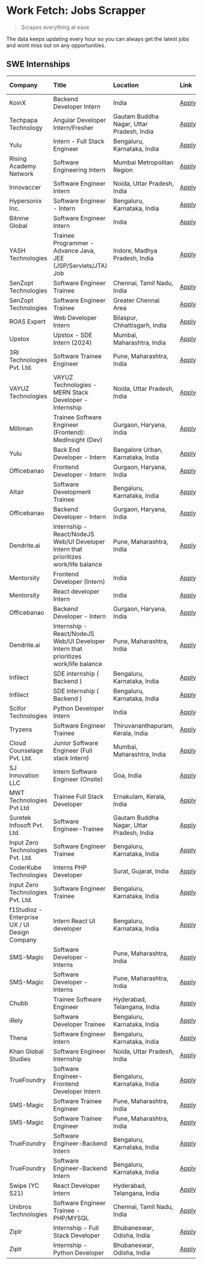 # Work Fetch: Jobs Scrapper
> Scrapes everything at ease

The data keeps updating every hour so you can always get the latest jobs and wont miss out on any opportunities.

## SWE Internships
<!--START_SECTION:workfetch-->
| Company                                       | Title                                                                                | Location                                  | Link                                                                                                                                                                                                                                                                                                    | Date Posted   |
|:----------------------------------------------|:-------------------------------------------------------------------------------------|:------------------------------------------|:--------------------------------------------------------------------------------------------------------------------------------------------------------------------------------------------------------------------------------------------------------------------------------------------------------|:--------------|
| KoinX                                         | Backend Developer Intern                                                             | India                                     | [Apply](https://in.linkedin.com/jobs/view/backend-developer-intern-at-koinx-3830949245?position=53&pageNum=0&refId=POkuq0x%2Fcj0OPcK7UNVe%2Bw%3D%3D&trackingId=13uhirQI2FmmhZ8V2eMNzg%3D%3D&trk=public_jobs_jserp-result_search-card)                                                                   | 2024-02-20    |
| Techpapa Technology                           | Angular Developer Intern/Fresher                                                     | Gautam Buddha Nagar, Uttar Pradesh, India | [Apply](https://in.linkedin.com/jobs/view/angular-developer-intern-fresher-at-techpapa-technology-3834305862?position=55&pageNum=0&refId=POkuq0x%2Fcj0OPcK7UNVe%2Bw%3D%3D&trackingId=gcl9nuEKWBnc0DOCDCrwOA%3D%3D&trk=public_jobs_jserp-result_search-card)                                             | 2024-02-20    |
| Yulu                                          | Intern - Full Stack Engineer                                                         | Bengaluru, Karnataka, India               | [Apply](https://in.linkedin.com/jobs/view/intern-full-stack-engineer-at-yulu-3834466595?position=40&pageNum=0&refId=POkuq0x%2Fcj0OPcK7UNVe%2Bw%3D%3D&trackingId=ImET4iKtBJM%2FQGZpoA0dng%3D%3D&trk=public_jobs_jserp-result_search-card)                                                                | 2024-02-19    |
| Rising Academy Network                        | Software Engineering Intern                                                          | Mumbai Metropolitan Region                | [Apply](https://in.linkedin.com/jobs/view/software-engineering-intern-at-rising-academy-network-3834483444?position=54&pageNum=0&refId=POkuq0x%2Fcj0OPcK7UNVe%2Bw%3D%3D&trackingId=FPLe7So7hOJcWt1eedVlBQ%3D%3D&trk=public_jobs_jserp-result_search-card)                                               | 2024-02-19    |
| Innovaccer                                    | Software Engineer Intern                                                             | Noida, Uttar Pradesh, India               | [Apply](https://in.linkedin.com/jobs/view/software-engineer-intern-at-innovaccer-3830378068?position=57&pageNum=0&refId=POkuq0x%2Fcj0OPcK7UNVe%2Bw%3D%3D&trackingId=gYVguqMXEI%2Bfd6uulgawaQ%3D%3D&trk=public_jobs_jserp-result_search-card)                                                            | 2024-02-19    |
| Hypersonix Inc.                               | Software Engineer - Intern                                                           | Bengaluru, Karnataka, India               | [Apply](https://in.linkedin.com/jobs/view/software-engineer-intern-at-hypersonix-inc-3833055982?position=6&pageNum=0&refId=POkuq0x%2Fcj0OPcK7UNVe%2Bw%3D%3D&trackingId=Up%2FM7LFaKYp%2FciZs%2FlT6rQ%3D%3D&trk=public_jobs_jserp-result_search-card)                                                     | 2024-02-18    |
| Bitnine Global                                | Software Engineer Intern                                                             | India                                     | [Apply](https://in.linkedin.com/jobs/view/software-engineer-intern-at-bitnine-global-3828521409?position=4&pageNum=0&refId=POkuq0x%2Fcj0OPcK7UNVe%2Bw%3D%3D&trackingId=HkjEctpKy%2BP5CAemCM2EjQ%3D%3D&trk=public_jobs_jserp-result_search-card)                                                         | 2024-02-16    |
| YASH Technologies                             | Trainee Programmer - Advance Java, JEE (JSP/Servlets/JTA) Job                        | Indore, Madhya Pradesh, India             | [Apply](https://in.linkedin.com/jobs/view/trainee-programmer-advance-java-jee-jsp-servlets-jta-job-at-yash-technologies-3811759183?position=49&pageNum=0&refId=POkuq0x%2Fcj0OPcK7UNVe%2Bw%3D%3D&trackingId=6hHMnCpiiRwojjaN6jkOOg%3D%3D&trk=public_jobs_jserp-result_search-card)                       | 2024-02-13    |
| SenZopt Technologies                          | Software Engineer Trainee                                                            | Chennai, Tamil Nadu, India                | [Apply](https://in.linkedin.com/jobs/view/software-engineer-trainee-at-senzopt-technologies-3827686880?position=10&pageNum=0&refId=POkuq0x%2Fcj0OPcK7UNVe%2Bw%3D%3D&trackingId=HnK4%2Bv8wu1FfNcg8N5tqpA%3D%3D&trk=public_jobs_jserp-result_search-card)                                                 | 2024-02-12    |
| SenZopt Technologies                          | Software Engineer Trainee                                                            | Greater Chennai Area                      | [Apply](https://in.linkedin.com/jobs/view/software-engineer-trainee-at-senzopt-technologies-3827688781?position=11&pageNum=0&refId=POkuq0x%2Fcj0OPcK7UNVe%2Bw%3D%3D&trackingId=vURZhP4yPqm%2BhkqxO4NSaw%3D%3D&trk=public_jobs_jserp-result_search-card)                                                 | 2024-02-12    |
| ROAS Expert                                   | Web Developer Intern                                                                 | Bilaspur, Chhattisgarh, India             | [Apply](https://in.linkedin.com/jobs/view/web-developer-intern-at-roas-expert-3828189292?position=13&pageNum=0&refId=POkuq0x%2Fcj0OPcK7UNVe%2Bw%3D%3D&trackingId=46eGUVeSlhhMqtJxov%2Fwdg%3D%3D&trk=public_jobs_jserp-result_search-card)                                                               | 2024-02-12    |
| Upstox                                        | Upstox - SDE Intern (2024)                                                           | Mumbai, Maharashtra, India                | [Apply](https://in.linkedin.com/jobs/view/upstox-sde-intern-2024-at-upstox-3826556183?position=24&pageNum=0&refId=POkuq0x%2Fcj0OPcK7UNVe%2Bw%3D%3D&trackingId=fWZMT5WivH2ieHWcnV5nqw%3D%3D&trk=public_jobs_jserp-result_search-card)                                                                    | 2024-02-10    |
| 3RI Technologies Pvt. Ltd.                    | Software Trainee Engineer                                                            | Pune, Maharashtra, India                  | [Apply](https://in.linkedin.com/jobs/view/software-trainee-engineer-at-3ri-technologies-pvt-ltd-3826557054?position=39&pageNum=0&refId=POkuq0x%2Fcj0OPcK7UNVe%2Bw%3D%3D&trackingId=4iJzlsdlflEZ0UxNCK3uXw%3D%3D&trk=public_jobs_jserp-result_search-card)                                               | 2024-02-10    |
| VAYUZ Technologies                            | VAYUZ Technologies - MERN Stack Developer - Internship                               | Noida, Uttar Pradesh, India               | [Apply](https://in.linkedin.com/jobs/view/vayuz-technologies-mern-stack-developer-internship-at-vayuz-technologies-3822619356?position=47&pageNum=0&refId=POkuq0x%2Fcj0OPcK7UNVe%2Bw%3D%3D&trackingId=er9vyc67GIN9Map1hnv8hA%3D%3D&trk=public_jobs_jserp-result_search-card)                            | 2024-02-10    |
| Milliman                                      | Trainee Software Engineer (Frontend): MedInsight (Dev)                               | Gurgaon, Haryana, India                   | [Apply](https://in.linkedin.com/jobs/view/trainee-software-engineer-frontend-medinsight-dev-at-milliman-3792874280?position=7&pageNum=0&refId=POkuq0x%2Fcj0OPcK7UNVe%2Bw%3D%3D&trackingId=JFbeXaBUz9MAjbdz4QLlkA%3D%3D&trk=public_jobs_jserp-result_search-card)                                        | 2024-02-09    |
| Yulu                                          | Back End Developer - Intern                                                          | Bangalore Urban, Karnataka, India         | [Apply](https://in.linkedin.com/jobs/view/back-end-developer-intern-at-yulu-3821682220?position=16&pageNum=0&refId=POkuq0x%2Fcj0OPcK7UNVe%2Bw%3D%3D&trackingId=Y9kd6sRb3Yd2%2F2LhrB%2BFQw%3D%3D&trk=public_jobs_jserp-result_search-card)                                                               | 2024-02-04    |
| Officebanao                                   | Frontend Developer - Intern                                                          | Gurgaon, Haryana, India                   | [Apply](https://in.linkedin.com/jobs/view/frontend-developer-intern-at-officebanao-3822614063?position=9&pageNum=0&refId=POkuq0x%2Fcj0OPcK7UNVe%2Bw%3D%3D&trackingId=R3h95tg911K9yIVszz8y0w%3D%3D&trk=public_jobs_jserp-result_search-card)                                                             | 2024-01-31    |
| Altair                                        | Software Development Trainee                                                         | Bengaluru, Karnataka, India               | [Apply](https://in.linkedin.com/jobs/view/software-development-trainee-at-altair-3817606202?position=19&pageNum=0&refId=POkuq0x%2Fcj0OPcK7UNVe%2Bw%3D%3D&trackingId=xPTy6ufOctgrG8VzBSO2AQ%3D%3D&trk=public_jobs_jserp-result_search-card)                                                              | 2024-01-31    |
| Officebanao                                   | Backend Developer - Intern                                                           | Gurgaon, Haryana, India                   | [Apply](https://in.linkedin.com/jobs/view/backend-developer-intern-at-officebanao-3814263731?position=26&pageNum=0&refId=POkuq0x%2Fcj0OPcK7UNVe%2Bw%3D%3D&trackingId=CvWC3V8aFxUZeCU9a7fhrg%3D%3D&trk=public_jobs_jserp-result_search-card)                                                             | 2024-01-31    |
| Dendrite.ai                                   | Internship - React/NodeJS Web/UI Developer Intern that prioritizes work/life balance | Pune, Maharashtra, India                  | [Apply](https://in.linkedin.com/jobs/view/internship-react-nodejs-web-ui-developer-intern-that-prioritizes-work-life-balance-at-dendrite-ai-3818948068?position=33&pageNum=0&refId=POkuq0x%2Fcj0OPcK7UNVe%2Bw%3D%3D&trackingId=qtAOH9VUPb0%2F3Ppl2M5owg%3D%3D&trk=public_jobs_jserp-result_search-card) | 2024-01-31    |
| Mentorsity                                    | Frontend Developer (Intern)                                                          | India                                     | [Apply](https://in.linkedin.com/jobs/view/frontend-developer-intern-at-mentorsity-3820303627?position=36&pageNum=0&refId=POkuq0x%2Fcj0OPcK7UNVe%2Bw%3D%3D&trackingId=YxxMuKdHkwNsQu%2FUVkJk3g%3D%3D&trk=public_jobs_jserp-result_search-card)                                                           | 2024-01-31    |
| Mentorsity                                    | React developer Intern                                                               | India                                     | [Apply](https://in.linkedin.com/jobs/view/react-developer-intern-at-mentorsity-3820308129?position=59&pageNum=0&refId=POkuq0x%2Fcj0OPcK7UNVe%2Bw%3D%3D&trackingId=KAt6H0EgNiQZ1J9hjscVFg%3D%3D&trk=public_jobs_jserp-result_search-card)                                                                | 2024-01-31    |
| Officebanao                                   | Backend Developer - Intern                                                           | Gurgaon, Haryana, India                   | [Apply](https://in.linkedin.com/jobs/view/backend-developer-intern-at-officebanao-3814263731?position=1&pageNum=2&refId=QEgKuKo6CNIGnhC5H14kkQ%3D%3D&trackingId=%2BZh12eF%2Foc3Nol04SJWf5Q%3D%3D&trk=public_jobs_jserp-result_search-card)                                                              | 2024-01-31    |
| Dendrite.ai                                   | Internship - React/NodeJS Web/UI Developer Intern that prioritizes work/life balance | Pune, Maharashtra, India                  | [Apply](https://in.linkedin.com/jobs/view/internship-react-nodejs-web-ui-developer-intern-that-prioritizes-work-life-balance-at-dendrite-ai-3818948068?position=8&pageNum=2&refId=QEgKuKo6CNIGnhC5H14kkQ%3D%3D&trackingId=jsZ2W1XkGQfOczqAMIbgLg%3D%3D&trk=public_jobs_jserp-result_search-card)        | 2024-01-31    |
| Infilect                                      | SDE internship ( Backend )                                                           | Bengaluru, Karnataka, India               | [Apply](https://in.linkedin.com/jobs/view/sde-internship-backend-at-infilect-3815120558?position=29&pageNum=0&refId=POkuq0x%2Fcj0OPcK7UNVe%2Bw%3D%3D&trackingId=Fzw87TbRBItzbIdDxpxVTg%3D%3D&trk=public_jobs_jserp-result_search-card)                                                                  | 2024-01-25    |
| Infilect                                      | SDE internship ( Backend )                                                           | Bengaluru, Karnataka, India               | [Apply](https://in.linkedin.com/jobs/view/sde-internship-backend-at-infilect-3815120558?position=4&pageNum=2&refId=QEgKuKo6CNIGnhC5H14kkQ%3D%3D&trackingId=DXIW6guupHd23nZW87Yblw%3D%3D&trk=public_jobs_jserp-result_search-card)                                                                       | 2024-01-25    |
| Scifor Technologies                           | Python Developer Intern                                                              | India                                     | [Apply](https://in.linkedin.com/jobs/view/python-developer-intern-at-scifor-technologies-3811416373?position=48&pageNum=0&refId=POkuq0x%2Fcj0OPcK7UNVe%2Bw%3D%3D&trackingId=F4R%2BXtgQ57%2BJaog12ZmtmA%3D%3D&trk=public_jobs_jserp-result_search-card)                                                  | 2024-01-22    |
| Tryzens                                       | Software Engineer Trainee                                                            | Thiruvananthapuram, Kerala, India         | [Apply](https://in.linkedin.com/jobs/view/software-engineer-trainee-at-tryzens-3809363491?position=17&pageNum=0&refId=POkuq0x%2Fcj0OPcK7UNVe%2Bw%3D%3D&trackingId=ZIrAGJzIJr0CiMYSscwgYw%3D%3D&trk=public_jobs_jserp-result_search-card)                                                                | 2024-01-18    |
| Cloud Counselage Pvt. Ltd.                    | Junior Software Engineer (Full stack Intern)                                         | Mumbai, Maharashtra, India                | [Apply](https://in.linkedin.com/jobs/view/junior-software-engineer-full-stack-intern-at-cloud-counselage-pvt-ltd-3803132814?position=25&pageNum=0&refId=POkuq0x%2Fcj0OPcK7UNVe%2Bw%3D%3D&trackingId=ShwcN3BY0%2FWdPy2VAurnkQ%3D%3D&trk=public_jobs_jserp-result_search-card)                            | 2024-01-11    |
| SJ Innovation LLC                             | Intern Software Engineer (Onsite)                                                    | Goa, India                                | [Apply](https://in.linkedin.com/jobs/view/intern-software-engineer-onsite-at-sj-innovation-llc-3799959011?position=38&pageNum=0&refId=POkuq0x%2Fcj0OPcK7UNVe%2Bw%3D%3D&trackingId=MYJaKFves1cxCrDLl%2BmSYg%3D%3D&trk=public_jobs_jserp-result_search-card)                                              | 2024-01-11    |
| MWT Technologies Pvt Ltd                      | Trainee Full Stack Developer                                                         | Ernakulam, Kerala, India                  | [Apply](https://in.linkedin.com/jobs/view/trainee-full-stack-developer-at-mwt-technologies-pvt-ltd-3800921715?position=5&pageNum=0&refId=POkuq0x%2Fcj0OPcK7UNVe%2Bw%3D%3D&trackingId=yBPvHo2cgzwYmwt1wbeX7Q%3D%3D&trk=public_jobs_jserp-result_search-card)                                             | 2024-01-09    |
| Suretek Infosoft Pvt. Ltd.                    | Software Engineer-Trainee                                                            | Gautam Buddha Nagar, Uttar Pradesh, India | [Apply](https://in.linkedin.com/jobs/view/software-engineer-trainee-at-suretek-infosoft-pvt-ltd-3800934643?position=22&pageNum=0&refId=POkuq0x%2Fcj0OPcK7UNVe%2Bw%3D%3D&trackingId=sMQUmuHqCdhuqFStx%2FkVWw%3D%3D&trk=public_jobs_jserp-result_search-card)                                             | 2024-01-09    |
| Input Zero Technologies Pvt. Ltd.             | Software Engineer Trainee                                                            | Bengaluru, Karnataka, India               | [Apply](https://in.linkedin.com/jobs/view/software-engineer-trainee-at-input-zero-technologies-pvt-ltd-3800927643?position=31&pageNum=0&refId=POkuq0x%2Fcj0OPcK7UNVe%2Bw%3D%3D&trackingId=IoUKcNBR323fd95fD6fgPw%3D%3D&trk=public_jobs_jserp-result_search-card)                                        | 2024-01-09    |
| CoderKube Technologies                        | Interns PHP Developer                                                                | Surat, Gujarat, India                     | [Apply](https://in.linkedin.com/jobs/view/interns-php-developer-at-coderkube-technologies-3800923432?position=52&pageNum=0&refId=POkuq0x%2Fcj0OPcK7UNVe%2Bw%3D%3D&trackingId=cqVMkE8wuF68NBoj%2FtfjFw%3D%3D&trk=public_jobs_jserp-result_search-card)                                                   | 2024-01-09    |
| Input Zero Technologies Pvt. Ltd.             | Software Engineer Trainee                                                            | Bengaluru, Karnataka, India               | [Apply](https://in.linkedin.com/jobs/view/software-engineer-trainee-at-input-zero-technologies-pvt-ltd-3800927643?position=6&pageNum=2&refId=QEgKuKo6CNIGnhC5H14kkQ%3D%3D&trackingId=FFmfvhoOOFRiAoGQpqhp2Q%3D%3D&trk=public_jobs_jserp-result_search-card)                                             | 2024-01-09    |
| f1Studioz - Enterprise UX / UI Design Company | Intern React UI developer                                                            | Bengaluru, Karnataka, India               | [Apply](https://in.linkedin.com/jobs/view/intern-react-ui-developer-at-f1studioz-enterprise-ux-ui-design-company-3796354738?position=8&pageNum=0&refId=POkuq0x%2Fcj0OPcK7UNVe%2Bw%3D%3D&trackingId=zjbZKD%2FibI1oFh6coOq9pA%3D%3D&trk=public_jobs_jserp-result_search-card)                             | 2024-01-08    |
| SMS-Magic                                     | Software Developer -Interns                                                          | Pune, Maharashtra, India                  | [Apply](https://in.linkedin.com/jobs/view/software-developer-interns-at-sms-magic-3799485343?position=35&pageNum=0&refId=POkuq0x%2Fcj0OPcK7UNVe%2Bw%3D%3D&trackingId=OK9WTyrJB5r5gHERFHI8ig%3D%3D&trk=public_jobs_jserp-result_search-card)                                                             | 2024-01-05    |
| SMS-Magic                                     | Software Developer -Interns                                                          | Pune, Maharashtra, India                  | [Apply](https://in.linkedin.com/jobs/view/software-developer-interns-at-sms-magic-3799485343?position=10&pageNum=2&refId=QEgKuKo6CNIGnhC5H14kkQ%3D%3D&trackingId=vwHuyK0e530Hhe0grKCTYw%3D%3D&trk=public_jobs_jserp-result_search-card)                                                                 | 2024-01-05    |
| Chubb                                         | Trainee Software Engineer                                                            | Hyderabad, Telangana, India               | [Apply](https://in.linkedin.com/jobs/view/trainee-software-engineer-at-chubb-3811550279?position=58&pageNum=0&refId=POkuq0x%2Fcj0OPcK7UNVe%2Bw%3D%3D&trackingId=dVD0FJ9NXq%2FBO2TwGGtyHA%3D%3D&trk=public_jobs_jserp-result_search-card)                                                                | 2023-12-28    |
| iRely                                         | Software Developer Trainee                                                           | Bengaluru, Karnataka, India               | [Apply](https://in.linkedin.com/jobs/view/software-developer-trainee-at-irely-3801577534?position=14&pageNum=0&refId=POkuq0x%2Fcj0OPcK7UNVe%2Bw%3D%3D&trackingId=gn5%2Fv3ivNuvK3tDOoB2lWA%3D%3D&trk=public_jobs_jserp-result_search-card)                                                               | 2023-12-22    |
| Thena                                         | Software Engineer Intern                                                             | Bengaluru, Karnataka, India               | [Apply](https://in.linkedin.com/jobs/view/software-engineer-intern-at-thena-3778731751?position=20&pageNum=0&refId=POkuq0x%2Fcj0OPcK7UNVe%2Bw%3D%3D&trackingId=fkXCcOk3Kmx4pnqsDqEm4Q%3D%3D&trk=public_jobs_jserp-result_search-card)                                                                   | 2023-12-05    |
| Khan Global Studies                           | Software Engineer Internship                                                         | Noida, Uttar Pradesh, India               | [Apply](https://in.linkedin.com/jobs/view/software-engineer-internship-at-khan-global-studies-3766942197?position=51&pageNum=0&refId=POkuq0x%2Fcj0OPcK7UNVe%2Bw%3D%3D&trackingId=luFVwqZHDlX7xfptLvMkGA%3D%3D&trk=public_jobs_jserp-result_search-card)                                                 | 2023-11-27    |
| TrueFoundry                                   | Software Engineer- Frontend Developer Intern                                         | Bengaluru, Karnataka, India               | [Apply](https://in.linkedin.com/jobs/view/software-engineer-frontend-developer-intern-at-truefoundry-3790095058?position=18&pageNum=0&refId=POkuq0x%2Fcj0OPcK7UNVe%2Bw%3D%3D&trackingId=2t7xswfcknZObtfo7rX5Aw%3D%3D&trk=public_jobs_jserp-result_search-card)                                          | 2023-11-24    |
| SMS-Magic                                     | Software Trainee Engineer                                                            | Pune, Maharashtra, India                  | [Apply](https://in.linkedin.com/jobs/view/software-trainee-engineer-at-sms-magic-3761409781?position=30&pageNum=0&refId=POkuq0x%2Fcj0OPcK7UNVe%2Bw%3D%3D&trackingId=auFbETMpqH%2FFZg%2Bvm4gHLQ%3D%3D&trk=public_jobs_jserp-result_search-card)                                                          | 2023-11-16    |
| SMS-Magic                                     | Software Trainee Engineer                                                            | Pune, Maharashtra, India                  | [Apply](https://in.linkedin.com/jobs/view/software-trainee-engineer-at-sms-magic-3761409781?position=5&pageNum=2&refId=QEgKuKo6CNIGnhC5H14kkQ%3D%3D&trackingId=wfrUhGHo7T1XRf%2FGNn3xOw%3D%3D&trk=public_jobs_jserp-result_search-card)                                                                 | 2023-11-16    |
| TrueFoundry                                   | Software Engineer-Backend Intern                                                     | Bengaluru, Karnataka, India               | [Apply](https://in.linkedin.com/jobs/view/software-engineer-backend-intern-at-truefoundry-3779508170?position=32&pageNum=0&refId=POkuq0x%2Fcj0OPcK7UNVe%2Bw%3D%3D&trackingId=6ox5dLS3GmaYo8MHAYCqGg%3D%3D&trk=public_jobs_jserp-result_search-card)                                                     | 2023-11-10    |
| TrueFoundry                                   | Software Engineer-Backend Intern                                                     | Bengaluru, Karnataka, India               | [Apply](https://in.linkedin.com/jobs/view/software-engineer-backend-intern-at-truefoundry-3779508170?position=7&pageNum=2&refId=QEgKuKo6CNIGnhC5H14kkQ%3D%3D&trackingId=1sSBUMNbtWJk4yQQCCfbAw%3D%3D&trk=public_jobs_jserp-result_search-card)                                                          | 2023-11-10    |
| Swipe (YC S21)                                | React Developer Intern                                                               | Hyderabad, Telangana, India               | [Apply](https://in.linkedin.com/jobs/view/react-developer-intern-at-swipe-yc-s21-3737600089?position=21&pageNum=0&refId=POkuq0x%2Fcj0OPcK7UNVe%2Bw%3D%3D&trackingId=Vo6CqGkCaXG0FJVrQzkhng%3D%3D&trk=public_jobs_jserp-result_search-card)                                                              | 2023-10-13    |
| Unibros Technologies                          | Software Engineer Trainee - PHP/MYSQL                                                | Chennai, Tamil Nadu, India                | [Apply](https://in.linkedin.com/jobs/view/software-engineer-trainee-php-mysql-at-unibros-technologies-3656599241?position=37&pageNum=0&refId=POkuq0x%2Fcj0OPcK7UNVe%2Bw%3D%3D&trackingId=IeQcS0nWL05MI%2B6LpUKafQ%3D%3D&trk=public_jobs_jserp-result_search-card)                                       | 2023-06-12    |
| Ziplr                                         | Internship - Full Stack Developer                                                    | Bhubaneswar, Odisha, India                | [Apply](https://in.linkedin.com/jobs/view/internship-full-stack-developer-at-ziplr-3645675705?position=45&pageNum=0&refId=POkuq0x%2Fcj0OPcK7UNVe%2Bw%3D%3D&trackingId=ouO2yREVfCKCYoIXrgKVqg%3D%3D&trk=public_jobs_jserp-result_search-card)                                                            | 2023-06-02    |
| Ziplr                                         | Internship - Python Developer                                                        | Bhubaneswar, Odisha, India                | [Apply](https://in.linkedin.com/jobs/view/internship-python-developer-at-ziplr-3645677592?position=50&pageNum=0&refId=POkuq0x%2Fcj0OPcK7UNVe%2Bw%3D%3D&trackingId=He9GE%2BDInICr2XUONcoRGQ%3D%3D&trk=public_jobs_jserp-result_search-card)                                                              | 2023-06-02    |
<!--END_SECTION:workfetch-->
